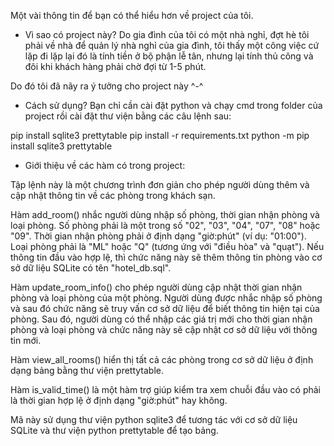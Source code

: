 Một vài thông tin để bạn có thể hiểu hơn về project của tôi.

- Vì sao có project này? Do gia đình của tôi có một nhà nghỉ, đợt hè tôi phải về nhà để quản lý nhà nghỉ của gia đình, tôi thấy một công việc cứ lặp đi lặp lại đó là tính tiền ở bộ phận lễ tân, nhưng lại tính thủ công và đôi khi khách hàng phải chờ đợi từ 1-5 phút.

Do đó tôi đã nãy ra ý tưởng cho project này ^-^

- Cách sử dụng? Bạn chỉ cần cài đặt python và chạy cmd trong folder của project rồi cài đặt thư viện bằng các câu lệnh sau:

pip install sqlite3 prettytable
pip install -r requirements.txt
python -m pip install sqlite3 prettytable

- Giới thiệu về các hàm có trong project:

Tập lệnh này là một chương trình đơn giản cho phép người dùng thêm và cập nhật thông tin về các phòng trong khách sạn.

Hàm add_room() nhắc người dùng nhập số phòng, thời gian nhận phòng và loại phòng. Số phòng phải là một trong số "02", "03", "04", "07", "08" hoặc "09". Thời gian nhận phòng phải ở định dạng "giờ:phút" (ví dụ: "01:00"). Loại phòng phải là "ML" hoặc "Q" (tương ứng với "điều hòa" và "quạt"). Nếu thông tin đầu vào hợp lệ, thì chức năng này sẽ thêm thông tin phòng vào cơ sở dữ liệu SQLite có tên "hotel_db.sql".

Hàm update_room_info() cho phép người dùng cập nhật thời gian nhận phòng và loại phòng của một phòng. Người dùng được nhắc nhập số phòng và sau đó chức năng sẽ truy vấn cơ sở dữ liệu để biết thông tin hiện tại của phòng. Sau đó, người dùng có thể nhập các giá trị mới cho thời gian nhận phòng và loại phòng và chức năng này sẽ cập nhật cơ sở dữ liệu với thông tin mới.

Hàm view_all_rooms() hiển thị tất cả các phòng trong cơ sở dữ liệu ở định dạng bảng bằng thư viện prettytable.

Hàm is_valid_time() là một hàm trợ giúp kiểm tra xem chuỗi đầu vào có phải là thời gian hợp lệ ở định dạng "giờ:phút" hay không.

Mã này sử dụng thư viện python sqlite3 để tương tác với cơ sở dữ liệu SQLite và thư viện python prettytable để tạo bảng.